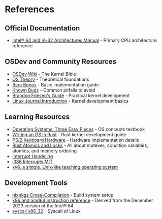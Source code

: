 # References

## Official Documentation

- [Intel® 64 and IA-32 Architectures Manual](https://www.intel.com/content/www/us/en/architecture-and-technology/64-ia-32-architectures-software-developer-vol-3a-part-1-manual.html) - Primary CPU architecture reference

## OSDev and Community Resources

- [OSDev Wiki](https://wiki.osdev.org/Main_Page) - The Kernel Bible
- [OS Theory](https://wiki.osdev.org/Category:OS_theory) - Theoretical foundations
- [Bare Bones](https://wiki.osdev.org/Bare_Bones) - Basic implementation guide
- [Known Bugs](https://wiki.osdev.org/James_Molloy's_Tutorial_Known_Bugs) - Common pitfalls to avoid
- [Brandon Friesen's Guide](http://www.osdever.net/bkerndev/Docs/intro.htm) - Practical kernel development
- [Linux Journal Introduction](https://www.linuxjournal.com/content/what-does-it-take-make-kernel-0) - Kernel development basics

## Learning Resources

- [Operating Systems: Three Easy Pieces](https://pages.cs.wisc.edu/~remzi/OSTEP/) - OS concepts textbook
- [Writing an OS in Rust](https://os.phil-opp.com/) - Rust kernel development guide
- [PS/2 Keyboard Hardware](https://www.youtube.com/watch?v=7aXbh9VUB3U) - Hardware implementation details
- [Rust Atomics and Locks](https://marabos.nl/atomics/) - All about mutexes, condition variables, atomics, and memory ordering
- [Interrupt Handeling](https://baponkar.github.io/Osdev-Notes/02_Architecture/05_InterruptHandling.html)
- [i386 Interrupts MIT](https://pdos.csail.mit.edu/6.828/2018/readings/i386/c09.htm)
- [xv6, a simple, Unix-like teaching operating system](https://pdos.csail.mit.edu/6.828/2018/xv6/book-rev10.pdf)

## Development Tools

- [nixpkgs Cross-Compilation](https://nix.dev/tutorials/cross-compilation.html) - Build system setup
- [x86 and amd64 instruction reference](https://www.felixcloutier.com/x86/) - Derived from the December 2023 version of the Intel® 64
- [syscall x86_32](https://syscalls.mebeim.net/?table=x86/32/ia32/v4.0) - Syscall of Linux
